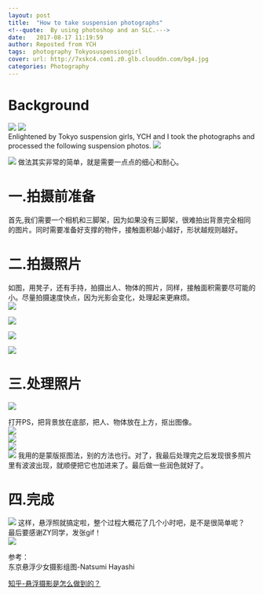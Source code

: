 ```yaml
---
layout: post
title:  "How to take suspension photographs"
<!--quote:  By using photoshop and an SLC.--->
date:   2017-08-17 11:19:59
author: Reposted from YCH
tags:  photography Tokyosuspensiongirl
cover: url: http://7xskc4.com1.z0.glb.clouddn.com/bg4.jpg
categories: Photography
---
```


# Background
![](http://7xskc4.com1.z0.glb.clouddn.com/myblog4_2.jpg) 
![](http://7xskc4.com1.z0.glb.clouddn.com/myblog4_1.jpg)  
Enlightened by Tokyo suspension girls, YCH and I took the photographs and processed the following suspension photos.
![](http://7xskc4.com1.z0.glb.clouddn.com/myblog4_3.jpg)  

![](/image/bg4.jpg)
做法其实非常的简单，就是需要一点点的细心和耐心。

# 一.拍摄前准备  
首先,我们需要一个相机和三脚架，因为如果没有三脚架，很难拍出背景完全相同的图片。同时需要准备好支撑的物件，接触面积越小越好，形状越规则越好。  
  
# 二.拍摄照片  
如图，用凳子，还有手持，拍摄出人、物体的照片，同样，接触面积需要尽可能的小。尽量拍摄速度快点，因为光影会变化，处理起来更麻烦。  
![](http://7xskc4.com1.z0.glb.clouddn.com/myblog4_4.png)  

![](http://7xskc4.com1.z0.glb.clouddn.com/myblog4_5.png)  

![](http://7xskc4.com1.z0.glb.clouddn.com/myblog4_6.png)  

![](http://7xskc4.com1.z0.glb.clouddn.com/myblog4_7.png)  

# 三.处理照片 
![](http://7xskc4.com1.z0.glb.clouddn.com/myblog4_8.png)  

打开PS，把背景放在底部，把人、物体放在上方，抠出图像。  
![](http://7xskc4.com1.z0.glb.clouddn.com/myblog4_9.png)  
![](http://7xskc4.com1.z0.glb.clouddn.com/myblog4_10.png)  
![](http://7xskc4.com1.z0.glb.clouddn.com/myblog4_12.png)  
![](http://7xskc4.com1.z0.glb.clouddn.com/myblog4_13.png) 
我用的是蒙版抠图法，别的方法也行。对了，我最后处理完之后发现很多照片里有波波出现，就顺便把它也加进来了。最后做一些润色就好了。

# 四.完成   
![](http://7xskc4.com1.z0.glb.clouddn.com/myblog4_3.jpg) 
这样，悬浮照就搞定啦，整个过程大概花了几个小时吧，是不是很简单呢？  
最后要感谢ZY同学，发张gif！  
![](http://7xskc4.com1.z0.glb.clouddn.com/myblog4_ZY.gif) 
    
参考：  
东京悬浮少女摄影组图-Natsumi Hayashi  

[知乎-悬浮摄影是怎么做到的？](https://www.zhihu.com/question/22577303)